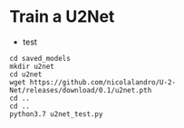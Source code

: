 # Train a U2Net

* test
```
cd saved_models
mkdir u2net
cd u2net
wget https://github.com/nicolalandro/U-2-Net/releases/download/0.1/u2net.pth
cd ..
cd ..
python3.7 u2net_test.py
```